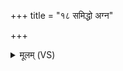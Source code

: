 +++
title = "१८ समिद्धो अग्न"

+++
<details><summary>मूलम् (VS)</summary>

समि॑द्धो अग्न आहुत॒ स नो॒ माभ्यप॑क्रमीः।  
अत्रै॒व दी॑दिहि॒ द्यवि॒ ज्योक्च॒ सूर्यं॑ दृ॒शे ॥
</details>